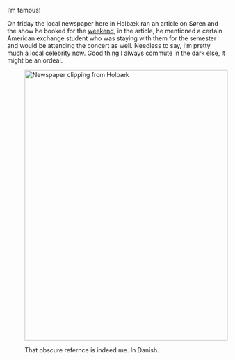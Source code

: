 I&#8217;m famous!

On friday the local newspaper here in Holbæk ran an article on Søren and the show he booked for the [weekend][1], in the article, he mentioned a certain American exchange student who was staying with them for the semester and would be attending the concert as well. Needless to say, I&#8217;m pretty much a local celebrity now. Good thing I always commute in the dark else, it might be an ordeal.

<figure id="attachment_55" style="width: 467px" class="wp-caption aligncenter">

[<img class=" wp-image-55 " title="Big in Denmark" src="http://www.nickrobison.com/wp-content/uploads/2012/02/SAMSUNG-SGH-i917_000042-768x1024.jpg" alt="Newspaper clipping from Holbæk" width="467" height="622" srcset="https://www.nickrobison.com/wp-content/uploads/2012/02/SAMSUNG-SGH-i917_000042-768x1024.jpg 768w, https://www.nickrobison.com/wp-content/uploads/2012/02/SAMSUNG-SGH-i917_000042-225x300.jpg 225w" sizes="(max-width: 467px) 100vw, 467px" />][2]<figcaption class="wp-caption-text">That obscure refernce is indeed me. In Danish.</figcaption></figure>

[1]: http://www.nickrobison.com//ref&#61;43 "Koncert"
[2]: http://www.nickrobison.com/wp-content/uploads/2012/02/SAMSUNG-SGH-i917_000042.jpg